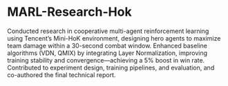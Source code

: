 # MARL-Research-Hok
Conducted research in cooperative multi-agent reinforcement learning using Tencent’s Mini-HoK environment, designing hero agents to maximize team damage within a 30-second combat window. Enhanced baseline algorithms (VDN, QMIX) by integrating Layer Normalization, improving training stability and convergence—achieving a 5% boost in win rate. Contributed to experiment design, training pipelines, and evaluation, and co-authored the final technical report.
